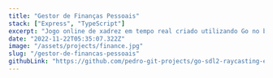 ```yaml
---
title: "Gestor de Finanças Pessoais"
stack: ["Express", "TypeScript"]
excerpt: "Jogo online de xadrez em tempo real criado utilizando Go no backend e React no frotnend."
date: "2022-11-22T05:35:07.322Z"
image: "/assets/projects/finance.jpg"
slug: "/gestor-de-financas-pessoais"
githubLink: "https://github.com/pedro-git-projects/go-sdl2-raycasting-engine"
---
```


